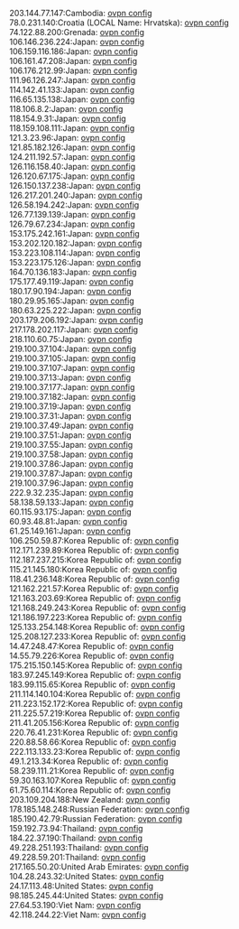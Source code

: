 203.144.77.147:Cambodia: [ovpn config](vpn/203_144_77_147.ovpn)  
78.0.231.140:Croatia (LOCAL Name: Hrvatska): [ovpn config](vpn/78_0_231_140.ovpn)  
74.122.88.200:Grenada: [ovpn config](vpn/74_122_88_200.ovpn)  
106.146.236.224:Japan: [ovpn config](vpn/106_146_236_224.ovpn)  
106.159.116.186:Japan: [ovpn config](vpn/106_159_116_186.ovpn)  
106.161.47.208:Japan: [ovpn config](vpn/106_161_47_208.ovpn)  
106.176.212.99:Japan: [ovpn config](vpn/106_176_212_99.ovpn)  
111.96.126.247:Japan: [ovpn config](vpn/111_96_126_247.ovpn)  
114.142.41.133:Japan: [ovpn config](vpn/114_142_41_133.ovpn)  
116.65.135.138:Japan: [ovpn config](vpn/116_65_135_138.ovpn)  
118.106.8.2:Japan: [ovpn config](vpn/118_106_8_2.ovpn)  
118.154.9.31:Japan: [ovpn config](vpn/118_154_9_31.ovpn)  
118.159.108.111:Japan: [ovpn config](vpn/118_159_108_111.ovpn)  
121.3.23.96:Japan: [ovpn config](vpn/121_3_23_96.ovpn)  
121.85.182.126:Japan: [ovpn config](vpn/121_85_182_126.ovpn)  
124.211.192.57:Japan: [ovpn config](vpn/124_211_192_57.ovpn)  
126.116.158.40:Japan: [ovpn config](vpn/126_116_158_40.ovpn)  
126.120.67.175:Japan: [ovpn config](vpn/126_120_67_175.ovpn)  
126.150.137.238:Japan: [ovpn config](vpn/126_150_137_238.ovpn)  
126.217.201.240:Japan: [ovpn config](vpn/126_217_201_240.ovpn)  
126.58.194.242:Japan: [ovpn config](vpn/126_58_194_242.ovpn)  
126.77.139.139:Japan: [ovpn config](vpn/126_77_139_139.ovpn)  
126.79.67.234:Japan: [ovpn config](vpn/126_79_67_234.ovpn)  
153.175.242.161:Japan: [ovpn config](vpn/153_175_242_161.ovpn)  
153.202.120.182:Japan: [ovpn config](vpn/153_202_120_182.ovpn)  
153.223.108.114:Japan: [ovpn config](vpn/153_223_108_114.ovpn)  
153.223.175.126:Japan: [ovpn config](vpn/153_223_175_126.ovpn)  
164.70.136.183:Japan: [ovpn config](vpn/164_70_136_183.ovpn)  
175.177.49.119:Japan: [ovpn config](vpn/175_177_49_119.ovpn)  
180.17.90.194:Japan: [ovpn config](vpn/180_17_90_194.ovpn)  
180.29.95.165:Japan: [ovpn config](vpn/180_29_95_165.ovpn)  
180.63.225.222:Japan: [ovpn config](vpn/180_63_225_222.ovpn)  
203.179.206.192:Japan: [ovpn config](vpn/203_179_206_192.ovpn)  
217.178.202.117:Japan: [ovpn config](vpn/217_178_202_117.ovpn)  
218.110.60.75:Japan: [ovpn config](vpn/218_110_60_75.ovpn)  
219.100.37.104:Japan: [ovpn config](vpn/219_100_37_104.ovpn)  
219.100.37.105:Japan: [ovpn config](vpn/219_100_37_105.ovpn)  
219.100.37.107:Japan: [ovpn config](vpn/219_100_37_107.ovpn)  
219.100.37.13:Japan: [ovpn config](vpn/219_100_37_13.ovpn)  
219.100.37.177:Japan: [ovpn config](vpn/219_100_37_177.ovpn)  
219.100.37.182:Japan: [ovpn config](vpn/219_100_37_182.ovpn)  
219.100.37.19:Japan: [ovpn config](vpn/219_100_37_19.ovpn)  
219.100.37.31:Japan: [ovpn config](vpn/219_100_37_31.ovpn)  
219.100.37.49:Japan: [ovpn config](vpn/219_100_37_49.ovpn)  
219.100.37.51:Japan: [ovpn config](vpn/219_100_37_51.ovpn)  
219.100.37.55:Japan: [ovpn config](vpn/219_100_37_55.ovpn)  
219.100.37.58:Japan: [ovpn config](vpn/219_100_37_58.ovpn)  
219.100.37.86:Japan: [ovpn config](vpn/219_100_37_86.ovpn)  
219.100.37.87:Japan: [ovpn config](vpn/219_100_37_87.ovpn)  
219.100.37.96:Japan: [ovpn config](vpn/219_100_37_96.ovpn)  
222.9.32.235:Japan: [ovpn config](vpn/222_9_32_235.ovpn)  
58.138.59.133:Japan: [ovpn config](vpn/58_138_59_133.ovpn)  
60.115.93.175:Japan: [ovpn config](vpn/60_115_93_175.ovpn)  
60.93.48.81:Japan: [ovpn config](vpn/60_93_48_81.ovpn)  
61.25.149.161:Japan: [ovpn config](vpn/61_25_149_161.ovpn)  
106.250.59.87:Korea Republic of: [ovpn config](vpn/106_250_59_87.ovpn)  
112.171.239.89:Korea Republic of: [ovpn config](vpn/112_171_239_89.ovpn)  
112.187.237.215:Korea Republic of: [ovpn config](vpn/112_187_237_215.ovpn)  
115.21.145.180:Korea Republic of: [ovpn config](vpn/115_21_145_180.ovpn)  
118.41.236.148:Korea Republic of: [ovpn config](vpn/118_41_236_148.ovpn)  
121.162.221.57:Korea Republic of: [ovpn config](vpn/121_162_221_57.ovpn)  
121.163.203.69:Korea Republic of: [ovpn config](vpn/121_163_203_69.ovpn)  
121.168.249.243:Korea Republic of: [ovpn config](vpn/121_168_249_243.ovpn)  
121.186.197.223:Korea Republic of: [ovpn config](vpn/121_186_197_223.ovpn)  
125.133.254.148:Korea Republic of: [ovpn config](vpn/125_133_254_148.ovpn)  
125.208.127.233:Korea Republic of: [ovpn config](vpn/125_208_127_233.ovpn)  
14.47.248.47:Korea Republic of: [ovpn config](vpn/14_47_248_47.ovpn)  
14.55.79.226:Korea Republic of: [ovpn config](vpn/14_55_79_226.ovpn)  
175.215.150.145:Korea Republic of: [ovpn config](vpn/175_215_150_145.ovpn)  
183.97.245.149:Korea Republic of: [ovpn config](vpn/183_97_245_149.ovpn)  
183.99.115.65:Korea Republic of: [ovpn config](vpn/183_99_115_65.ovpn)  
211.114.140.104:Korea Republic of: [ovpn config](vpn/211_114_140_104.ovpn)  
211.223.152.172:Korea Republic of: [ovpn config](vpn/211_223_152_172.ovpn)  
211.225.57.219:Korea Republic of: [ovpn config](vpn/211_225_57_219.ovpn)  
211.41.205.156:Korea Republic of: [ovpn config](vpn/211_41_205_156.ovpn)  
220.76.41.231:Korea Republic of: [ovpn config](vpn/220_76_41_231.ovpn)  
220.88.58.66:Korea Republic of: [ovpn config](vpn/220_88_58_66.ovpn)  
222.113.133.23:Korea Republic of: [ovpn config](vpn/222_113_133_23.ovpn)  
49.1.213.34:Korea Republic of: [ovpn config](vpn/49_1_213_34.ovpn)  
58.239.111.21:Korea Republic of: [ovpn config](vpn/58_239_111_21.ovpn)  
59.30.163.107:Korea Republic of: [ovpn config](vpn/59_30_163_107.ovpn)  
61.75.60.114:Korea Republic of: [ovpn config](vpn/61_75_60_114.ovpn)  
203.109.204.188:New Zealand: [ovpn config](vpn/203_109_204_188.ovpn)  
178.185.148.248:Russian Federation: [ovpn config](vpn/178_185_148_248.ovpn)  
185.190.42.79:Russian Federation: [ovpn config](vpn/185_190_42_79.ovpn)  
159.192.73.94:Thailand: [ovpn config](vpn/159_192_73_94.ovpn)  
184.22.37.190:Thailand: [ovpn config](vpn/184_22_37_190.ovpn)  
49.228.251.193:Thailand: [ovpn config](vpn/49_228_251_193.ovpn)  
49.228.59.201:Thailand: [ovpn config](vpn/49_228_59_201.ovpn)  
217.165.50.20:United Arab Emirates: [ovpn config](vpn/217_165_50_20.ovpn)  
104.28.243.32:United States: [ovpn config](vpn/104_28_243_32.ovpn)  
24.17.113.48:United States: [ovpn config](vpn/24_17_113_48.ovpn)  
98.185.245.44:United States: [ovpn config](vpn/98_185_245_44.ovpn)  
27.64.53.190:Viet Nam: [ovpn config](vpn/27_64_53_190.ovpn)  
42.118.244.22:Viet Nam: [ovpn config](vpn/42_118_244_22.ovpn)  
